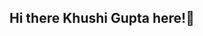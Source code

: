 ## Hi there Khushi Gupta here!👋

<!--
**khushii-19/khushii-19** is a ✨ _special_ ✨ repository because its `README.md` (this file) appears on your GitHub profile.

-🌱 Learning Java (DSA) & MERN stack.
-👯 Open to web dev collaborations.
-🤔 Need help with advanced DSA.
-📫 Reach me at: [khushi.wog19@gmail.com]
-😄 Pronouns: She/Her
-⚡ Fun fact: Debugging > Coding sometimes! 😆
-->
